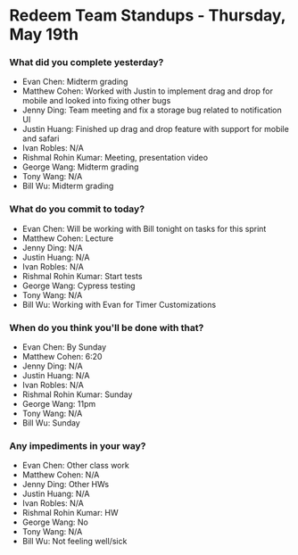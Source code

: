 # Redeem Team Standups - Thursday, May 19th

### What did you complete yesterday?
- Evan Chen: Midterm grading
- Matthew Cohen: Worked with Justin to implement drag and drop for mobile and looked into fixing other bugs
- Jenny Ding: Team meeting and fix a storage bug related to notification UI
- Justin Huang: Finished up drag and drop feature with support for mobile and safari
- Ivan Robles: N/A
- Rishmal Rohin Kumar: Meeting, presentation video
- George Wang: Midterm grading
- Tony Wang: N/A
- Bill Wu: Midterm grading

### What do you commit to today?
- Evan Chen: Will be working with Bill tonight on tasks for this sprint
- Matthew Cohen: Lecture
- Jenny Ding: N/A
- Justin Huang: N/A
- Ivan Robles: N/A
- Rishmal Rohin Kumar: Start tests
- George Wang: Cypress testing
- Tony Wang: N/A
- Bill Wu: Working with Evan for Timer Customizations

### When do you think you'll be done with that?
- Evan Chen: By Sunday
- Matthew Cohen: 6:20
- Jenny Ding: N/A
- Justin Huang: N/A
- Ivan Robles: N/A
- Rishmal Rohin Kumar: Sunday
- George Wang: 11pm
- Tony Wang: N/A
- Bill Wu: Sunday

### Any impediments in your way?
- Evan Chen: Other class work
- Matthew Cohen: N/A
- Jenny Ding: Other HWs
- Justin Huang: N/A
- Ivan Robles: N/A
- Rishmal Rohin Kumar: HW
- George Wang: No
- Tony Wang: N/A
- Bill Wu: Not feeling well/sick